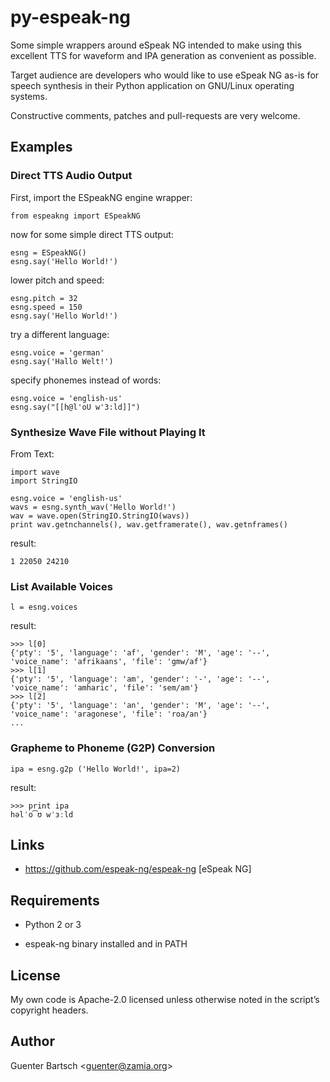py-espeak-ng
============

Some simple wrappers around eSpeak NG intended to make using this
excellent TTS for waveform and IPA generation as convenient as possible.

Target audience are developers who would like to use eSpeak NG as-is for
speech synthesis in their Python application on GNU/Linux operating
systems.

Constructive comments, patches and pull-requests are very welcome.

Examples
--------

### Direct TTS Audio Output

First, import the ESpeakNG engine wrapper:

    from espeakng import ESpeakNG

now for some simple direct TTS output:

    esng = ESpeakNG()
    esng.say('Hello World!')

lower pitch and speed:

    esng.pitch = 32
    esng.speed = 150
    esng.say('Hello World!')

try a different language:

    esng.voice = 'german'
    esng.say('Hallo Welt!')

specify phonemes instead of words:

    esng.voice = 'english-us'
    esng.say("[[h@l'oU w'3:ld]]")

### Synthesize Wave File without Playing It

From Text:

    import wave
    import StringIO

    esng.voice = 'english-us'
    wavs = esng.synth_wav('Hello World!')
    wav = wave.open(StringIO.StringIO(wavs))
    print wav.getnchannels(), wav.getframerate(), wav.getnframes()

result:

    1 22050 24210

### List Available Voices

    l = esng.voices

result:

    >>> l[0]
    {'pty': '5', 'language': 'af', 'gender': 'M', 'age': '--', 'voice_name': 'afrikaans', 'file': 'gmw/af'}
    >>> l[1]
    {'pty': '5', 'language': 'am', 'gender': '-', 'age': '--', 'voice_name': 'amharic', 'file': 'sem/am'}
    >>> l[2]
    {'pty': '5', 'language': 'an', 'gender': 'M', 'age': '--', 'voice_name': 'aragonese', 'file': 'roa/an'}
    ...

### Grapheme to Phoneme (G2P) Conversion

    ipa = esng.g2p ('Hello World!', ipa=2)

result:

    >>> print ipa
    həlˈo͡ʊ wˈɜːld

Links
-----

-   <https://github.com/espeak-ng/espeak-ng> [eSpeak NG]

Requirements
------------

-   Python 2 or 3

-   espeak-ng binary installed and in PATH

License
-------

My own code is Apache-2.0 licensed unless otherwise noted in the
script’s copyright headers.

Author
------

Guenter Bartsch \<<guenter@zamia.org>\>
